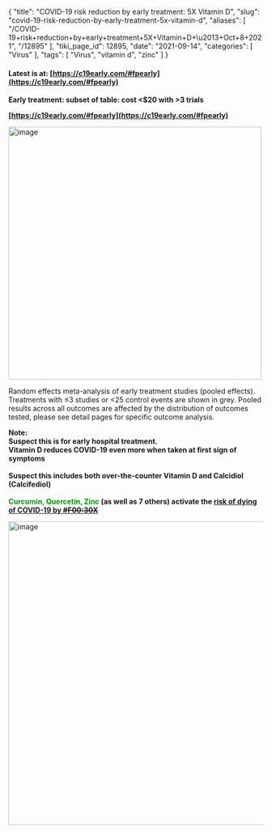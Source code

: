 {
    "title": "COVID-19 risk reduction by early treatment: 5X Vitamin D",
    "slug": "covid-19-risk-reduction-by-early-treatment-5x-vitamin-d",
    "aliases": [
        "/COVID-19+risk+reduction+by+early+treatment+5X+Vitamin+D+\u2013+Oct+8+2021",
        "/12895"
    ],
    "tiki_page_id": 12895,
    "date": "2021-09-14",
    "categories": [
        "Virus"
    ],
    "tags": [
        "Virus",
        "vitamin d",
        "zinc"
    ]
}


#### Latest is at: [https://c19early.com/#fpearly](https://c19early.com/#fpearly)

<!-- ~tc~ start ~/tc~ -->

 **Early treatment: subset of table: cost <$20 with >3 trials** 

 **[https://c19early.com/#fpearly](https://c19early.com/#fpearly)** 

<img src="https://d378j1rmrlek7x.cloudfront.net/attachments/jpeg/et-nov-2022.jpg" alt="image" width="500">

<!-- ~tc~ end ~/tc~ -->

<!-- ~tc~ graphic is at https://VitaminDWiki.com/tiki-index.php?page_id=13785 ~/tc~ -->

Random effects meta-analysis of early treatment studies (pooled effects). Treatments with ≤3 studies or <25 control events are shown in grey. Pooled results across all outcomes are affected by the distribution of outcomes tested, please see detail pages for specific outcome analysis.

 **Note:  
 Suspect this is for early hospital treatment.   
Vitamin D reduces COVID-19 even more when taken at first sign of symptoms  
&nbsp;  
Suspect this includes both over-the-counter Vitamin D and Calcidiol (Calcifediol)  
&nbsp;  
 <span style="color:#090;">Curcumin, Quercetin, Zinc</span> (as well as 7 others) activate the [risk of dying of COVID-19 by ~~#F00:30X~~](/tags/risk-of-dying-of-covid-19-by-f0030x.html)** 

<img src="https://c19vitamind.com/dsummary.png" alt="image" width="600">
